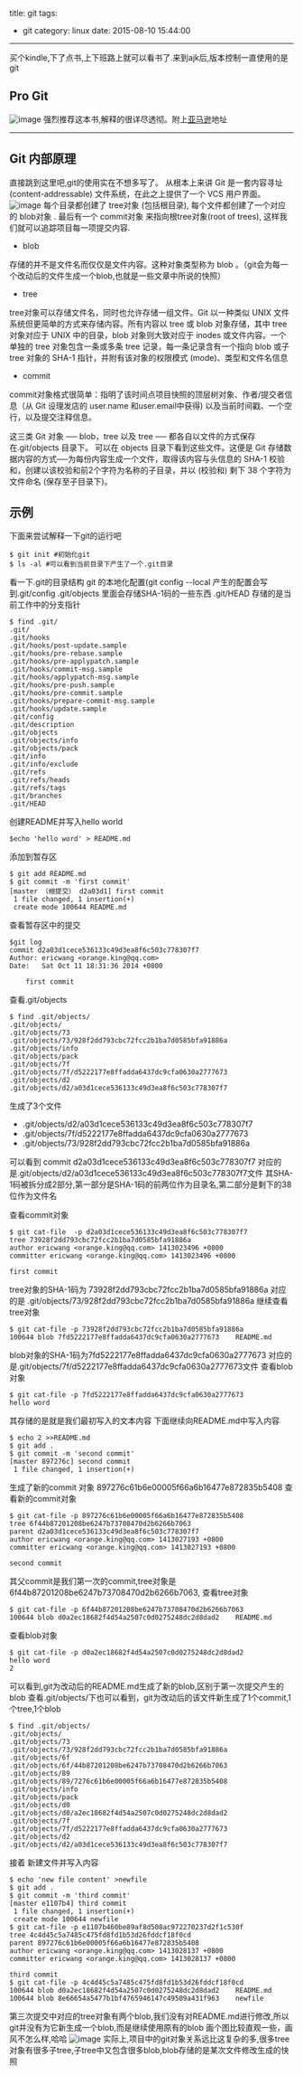 title: git
tags:
  - git
category: linux
date: 2015-08-10 15:44:00

---
买个kindle,下了点书,上下班路上就可以看书了.来到ajk后,版本控制一直使用的是git

## Pro Git
![image](http://githubforericwang.qiniudn.com//hexo/eric/pro_git.jpg)
强烈推荐这本书,解释的很详尽透彻。附上[亚马逊](http://www.amazon.cn/Pro-Git-Chacon-Scott/dp/1430218339/ref=sr_1_2?ie=UTF8&qid=1412999771&sr=8-2&keywords=pro+git)地址

---
## Git 内部原理
直接跳到这里吧,git的使用实在不想多写了。
从根本上来讲 Git 是一套内容寻址 (content-addressable) 文件系统，在此之上提供了一个 VCS 用户界面。
![image](http://githubforericwang.qiniudn.com//hexo/eric/objects.jpg)
每个目录都创建了 tree对象 (包括根目录), 每个文件都创建了一个对应的 blob对象 . 最后有一个 commit对象 来指向根tree对象(root of trees), 这样我们就可以追踪项目每一项提交内容.

* blob 

存储的并不是文件名而仅仅是文件内容。这种对象类型称为 blob 。（git会为每一个改动后的文件生成一个blob,也就是一些文章中所说的快照）

* tree 

tree对象可以存储文件名，同时也允许存储一组文件。Git 以一种类似 UNIX 文件系统但更简单的方式来存储内容。所有内容以 tree 或 blob
对象存储，其中 tree 对象对应于 UNIX 中的目录，blob 对象则大致对应于 inodes 或文件内容。一个单独的 tree 对象包含一条或多条
tree 记录，每一条记录含有一个指向 blob 或子 tree 对象的 SHA-1 指针，并附有该对象的权限模式 (mode)、类型和文件名信息

* commit 

commit对象格式很简单：指明了该时间点项目快照的顶层树对象、作者/提交者信息（从 Git 设理发店的 user.name 和user.email中获得)
以及当前时间戳、一个空行，以及提交注释信息。

这三类 Git 对象 ── blob，tree 以及 tree ── 都各自以文件的方式保存在.git/objects 目录下。
可以在 objects 目录下看到这些文件。这便是 Git 存储数据内容的方式──为每份内容生成一个文件，取得该内容与头信息的 SHA-1 校验和，创建以该校验和前2个字符为名称的子目录，并以 (校验和) 剩下 38 个字符为文件命名 (保存至子目录下)。

## 示例
下面来尝试解释一下git的运行吧
```
$ git init #初始化git
$ ls -al #可以看到当前目录下产生了一个.git目录
```
看一下.git的目录结构
git 的本地化配置(git config --local 产生的配置会写到.git/config 
.git/objects 里面会存储SHA-1码的一些东西
.git/HEAD 存储的是当前工作中的分支指针
```
$ find .git/ 
.git/
.git/hooks
.git/hooks/post-update.sample
.git/hooks/pre-rebase.sample
.git/hooks/pre-applypatch.sample
.git/hooks/commit-msg.sample
.git/hooks/applypatch-msg.sample
.git/hooks/pre-push.sample
.git/hooks/pre-commit.sample
.git/hooks/prepare-commit-msg.sample
.git/hooks/update.sample
.git/config 
.git/description
.git/objects 
.git/objects/info
.git/objects/pack 
.git/info
.git/info/exclude
.git/refs
.git/refs/heads
.git/refs/tags
.git/branches
.git/HEAD 
```
创建README并写入hello world
```
$echo 'hello word' > README.md
```
添加到暂存区
```
$ git add README.md
$ git commit -m 'first commit'
[master （根提交） d2a03d1] first commit
 1 file changed, 1 insertion(+)
 create mode 100644 README.md

```
查看暂存区中的提交
```
$git log
commit d2a03d1cece536133c49d3ea8f6c503c778307f7
Author: ericwang <orange.king@qq.com>
Date:   Sat Oct 11 18:31:36 2014 +0800

    first commit
```
查看.git/objects
```
$ find .git/objects/
.git/objects/
.git/objects/73
.git/objects/73/928f2dd793cbc72fcc2b1ba7d0585bfa91886a
.git/objects/info
.git/objects/pack
.git/objects/7f
.git/objects/7f/d5222177e8ffadda6437dc9cfa0630a2777673
.git/objects/d2
.git/objects/d2/a03d1cece536133c49d3ea8f6c503c778307f7
```
生成了3个文件
* .git/objects/d2/a03d1cece536133c49d3ea8f6c503c778307f7 
* .git/objects/7f/d5222177e8ffadda6437dc9cfa0630a2777673
* .git/objects/73/928f2dd793cbc72fcc2b1ba7d0585bfa91886a 

可以看到 commit d2a03d1cece536133c49d3ea8f6c503c778307f7 对应的是.git/objects/d2/a03d1cece536133c49d3ea8f6c503c778307f7文件
其SHA-1码被拆分成2部分,第一部分是SHA-1码的前两位作为目录名,第二部分是剩下的38位作为文件名

查看commit对象
```
$ git cat-file  -p d2a03d1cece536133c49d3ea8f6c503c778307f7
tree 73928f2dd793cbc72fcc2b1ba7d0585bfa91886a
author ericwang <orange.king@qq.com> 1413023496 +0800
committer ericwang <orange.king@qq.com> 1413023496 +0800

first commit
```
tree对象的SHA-1码为 73928f2dd793cbc72fcc2b1ba7d0585bfa91886a
对应的是 .git/objects/73/928f2dd793cbc72fcc2b1ba7d0585bfa91886a 
继续查看tree对象
```
$ git cat-file -p 73928f2dd793cbc72fcc2b1ba7d0585bfa91886a
100644 blob 7fd5222177e8ffadda6437dc9cfa0630a2777673    README.md
```
blob对象的SHA-1码为7fd5222177e8ffadda6437dc9cfa0630a2777673
对应的是.git/objects/7f/d5222177e8ffadda6437dc9cfa0630a2777673文件
查看blob对象
```
$ git cat-file -p 7fd5222177e8ffadda6437dc9cfa0630a2777673
hello word
```
其存储的是就是我们最初写入的文本内容
下面继续向README.md中写入内容
```
$ echo 2 >>README.md
$ git add .
$ git commit -m 'second commit'
[master 897276c] second commit
 1 file changed, 1 insertion(+)
```
生成了新的commit 对象 897276c61b6e00005f66a6b16477e872835b5408
查看新的commit对象
```
$ git cat-file -p 897276c61b6e00005f66a6b16477e872835b5408
tree 6f44b87201208be6247b73708470d2b6266b7063
parent d2a03d1cece536133c49d3ea8f6c503c778307f7
author ericwang <orange.king@qq.com> 1413027193 +0800
committer ericwang <orange.king@qq.com> 1413027193 +0800

second commit
```
其父commit是我们第一次的commit,tree对象是6f44b87201208be6247b73708470d2b6266b7063,
查看tree对象
```
$ git cat-file -p 6f44b87201208be6247b73708470d2b6266b7063
100644 blob d0a2ec18682f4d54a2507c0d0275248dc2d8dad2    README.md
```
查看blob对象
```
$ git cat-file -p d0a2ec18682f4d54a2507c0d0275248dc2d8dad2
hello word
2
```
可以看到,git为改动后的README.md生成了新的blob,区别于第一次提交产生的blob
查看.git/objects/下也可以看到，git为改动后的该文件新生成了1个commit,1个tree,1个blob
```
$ find .git/objects/
.git/objects/
.git/objects/73
.git/objects/73/928f2dd793cbc72fcc2b1ba7d0585bfa91886a
.git/objects/6f
.git/objects/6f/44b87201208be6247b73708470d2b6266b7063
.git/objects/89
.git/objects/89/7276c61b6e00005f66a6b16477e872835b5408
.git/objects/info
.git/objects/pack
.git/objects/d0
.git/objects/d0/a2ec18682f4d54a2507c0d0275248dc2d8dad2
.git/objects/7f
.git/objects/7f/d5222177e8ffadda6437dc9cfa0630a2777673
.git/objects/d2
.git/objects/d2/a03d1cece536133c49d3ea8f6c503c778307f7
```
接着 新建文件并写入内容
```
$ echo 'new file content' >newfile
$ git add .
$ git commit -m 'third commit'
[master e1107b4] third commit
 1 file changed, 1 insertion(+)
 create mode 100644 newfile
$ git cat-file -p e1107b460be89af8d508ac972270237d2f1c530f
tree 4c4d45c5a7485c475fd8fd1b53d26fddcf18f0cd
parent 897276c61b6e00005f66a6b16477e872835b5408
author ericwang <orange.king@qq.com> 1413028137 +0800
committer ericwang <orange.king@qq.com> 1413028137 +0800

third commit
$ git cat-file -p 4c4d45c5a7485c475fd8fd1b53d26fddcf18f0cd
100644 blob d0a2ec18682f4d54a2507c0d0275248dc2d8dad2    README.md
100644 blob 8e66654a5477b1bf4765946147c49509a431f963    newfile
```
第三次提交中对应的tree对象有两个blob,我们没有对README.md进行修改,所以git并没有为它新生成一个blob,而是继续使用原有的blob
画个图比较直观一些，画风不怎么样,哈哈
![image](http://githubforericwang.qiniudn.com//hexo/eric/commits.png)
实际上,项目中的git对象关系远比这复杂的多,很多tree对象有很多子tree,子tree中又包含很多blob,blob存储的是某次文件修改生成的快照


  [1]: http://magnetoeric-typechoupload.stor.sinaapp.com/2779866217.jpg
  [2]: http://magnetoeric-typechoupload.stor.sinaapp.com/3900410026.jpg
  [3]: http://magnetoeric-typechoupload.stor.sinaapp.com/562266015.png